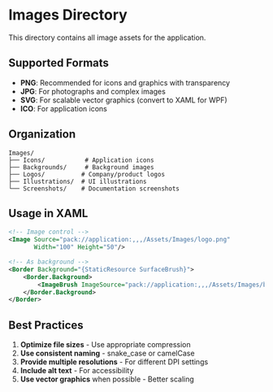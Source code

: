 # Images Directory

This directory contains all image assets for the application.

## Supported Formats

- **PNG**: Recommended for icons and graphics with transparency
- **JPG**: For photographs and complex images
- **SVG**: For scalable vector graphics (convert to XAML for WPF)
- **ICO**: For application icons

## Organization

```
Images/
├── Icons/           # Application icons
├── Backgrounds/     # Background images
├── Logos/          # Company/product logos
├── Illustrations/  # UI illustrations
└── Screenshots/    # Documentation screenshots
```

## Usage in XAML

```xml
<!-- Image control -->
<Image Source="pack://application:,,,/Assets/Images/logo.png"
       Width="100" Height="50"/>

<!-- As background -->
<Border Background="{StaticResource SurfaceBrush}">
    <Border.Background>
        <ImageBrush ImageSource="pack://application:,,,/Assets/Images/background.jpg"/>
    </Border.Background>
</Border>
```

## Best Practices

1. **Optimize file sizes** - Use appropriate compression
2. **Use consistent naming** - snake_case or camelCase
3. **Provide multiple resolutions** - For different DPI settings
4. **Include alt text** - For accessibility
5. **Use vector graphics** when possible - Better scaling
